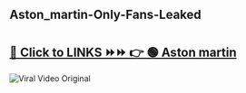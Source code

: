 
 ## Aston_martin-Only-Fans-Leaked

# <h2><a href="https://clipsfans.com/Aston_martin&ref=git">🔗 Click to LINKS ⏩⏩ 👉 🟢 Aston martin </a></h2>

<a href="https://clipsfans.com/Aston_martin&ref=git" rel="nofollow" data-target="animated-image.originalLink"><img src="https://i.ibb.co.com/xMMVF88/686577567.gif" alt="Viral Video Original" style="max-width: 100%; display: inline-block;" data-target="animated-image.originalImage"></a>
